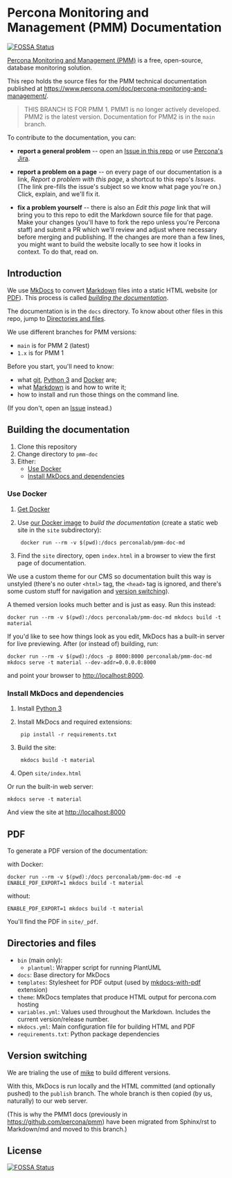 # Percona Monitoring and Management (PMM) Documentation
[![FOSSA Status](https://app.fossa.com/api/projects/git%2Bgithub.com%2Fpercona%2Fpmm-doc.svg?type=shield)](https://app.fossa.com/projects/git%2Bgithub.com%2Fpercona%2Fpmm-doc?ref=badge_shield)

[Percona Monitoring and Management (PMM)](https://www.percona.com/software/database-tools/percona-monitoring-and-management) is a free, open-source, database monitoring solution.

This repo holds the source files for the PMM technical documentation published at <https://www.percona.com/doc/percona-monitoring-and-management/>.

> THIS BRANCH IS FOR PMM 1.
> PMM1 is no longer actively developed.
> PMM2 is the latest version. Documentation for PMM2 is in the `main` branch.

To contribute to the documentation, you can:

- **report a general problem** -- open an [Issue in this repo](https://github.com/percona/pmm-doc/issues/new?title=PMM%20doc%20issue&body=Please%20describe%20the%20issue%20here) or use [Percona's Jira](https://jira.percona.com/browse/PMM).

- **report a problem on a page** -- on every page of our documentation is a link, *Report a problem with this page*, a shortcut to this repo's *Issues*. (The link pre-fills the issue's subject so we know what page you're on.) Click, explain, and we'll fix it.

- **fix a problem yourself** -- there is also an *Edit this page* link that will bring you to this repo to edit the Markdown source file for that page. Make your changes (you'll have to fork the repo unless you're Percona staff) and submit a PR which we'll review and adjust where necessary before merging and publishing. If the changes are more than a few lines, you might want to build the website locally to see how it looks in context. To do that, read on.

## Introduction

We use [MkDocs](https://www.mkdocs.org/) to convert [Markdown](https://daringfireball.net/projects/markdown/) files into a static HTML website (or [PDF](#pdf)). This process is called [*building the documentation*](#building-the-documentation).

The documentation is in the `docs` directory. To know about other files in this repo, jump to [Directories and files](#directories-and-files).

We use different branches for PMM versions:

- `main` is for PMM 2 (latest)
- `1.x` is for PMM 1

Before you start, you'll need to know:

- what [git](https://git-scm.com), [Python 3](https://www.python.org/downloads/) and [Docker](https://docs.docker.com/get-docker/) are;
- what [Markdown](https://daringfireball.net/projects/markdown/) is and how to write it;
- how to install and run those things on the command line.

(If you don't, open an [Issue](https://github.com/percona/pmm-doc/issues/new?title=PMM%20doc%20issue&body=Please%20describe%20the%20issue%20here) instead.)

## Building the documentation

1. Clone this repository
2. Change directory to `pmm-doc`
3. Either:
	- [Use Docker](#use-docker)
	- [Install MkDocs and dependencies](#install-mkdocs-and-dependencies)

### Use Docker

1. [Get Docker](https://docs.docker.com/get-docker/)

2. Use [our Docker image](https://hub.docker.com/repository/docker/perconalab/pmm-doc-md) to *build the documentation* (create a static web site in the `site` subdirectory):

		docker run --rm -v $(pwd):/docs perconalab/pmm-doc-md

3. Find the `site` directory, open `index.html` in a browser to view the first page of documentation.

We use a custom theme for our CMS so documentation built this way is unstyled (there's no outer `<html>` tag, the `<head>` tag is ignored, and there's some custom stuff for navigation and [version switching](#version-switching)).

A themed version looks much better and is just as easy. Run this instead:

	docker run --rm -v $(pwd):/docs perconalab/pmm-doc-md mkdocs build -t material

If you'd like to see how things look as you edit, MkDocs has a built-in server for live previewing. After (or instead of) building, run:

	docker run --rm -v $(pwd):/docs -p 8000:8000 perconalab/pmm-doc-md mkdocs serve -t material --dev-addr=0.0.0.0:8000

and point your browser to [http://localhost:8000](http://localhost:8000).

### Install MkDocs and dependencies

1. Install [Python 3](https://www.python.org/downloads/)

2. Install MkDocs and required extensions:

        pip install -r requirements.txt

3. Build the site:

		mkdocs build -t material

4. Open `site/index.html`

Or run the built-in web server:

    mkdocs serve -t material

And view the site at <http://localhost:8000>

## PDF

To generate a PDF version of the documentation:

with Docker:

	docker run --rm -v $(pwd):/docs perconalab/pmm-doc-md -e ENABLE_PDF_EXPORT=1 mkdocs build -t material

without:

	ENABLE_PDF_EXPORT=1 mkdocs build -t material

You'll find the PDF in `site/_pdf`.

## Directories and files

- `bin` (main only):
    - `plantuml`: Wrapper script for running PlantUML
- `docs`: Base directory for MkDocs
- `templates`: Stylesheet for PDF output (used by [mkdocs-with-pdf](https://github.com/orzih/mkdocs-with-pdf) extension)
- `theme`: MkDocs templates that produce HTML output for percona.com hosting
- `variables.yml`: Values used throughout the Markdown. Includes the current version/release number.
- `mkdocs.yml`: Main configuration file for building HTML and PDF
- `requirements.txt`: Python package dependencies

## Version switching

We are trialing the use of [mike](https://github.com/jimporter/mike) to build different versions.

With this, MkDocs is run locally and the HTML committed (and optionally pushed) to the `publish` branch. The whole branch is then copied (by us, naturally) to our web server.

(This is why the PMM1 docs (previously in <https://github.com/percona/pmm>) have been migrated from Sphinx/rst to Markdown/md and moved to this branch.)

## License
[![FOSSA Status](https://app.fossa.com/api/projects/git%2Bgithub.com%2Fpercona%2Fpmm-doc.svg?type=large)](https://app.fossa.com/projects/git%2Bgithub.com%2Fpercona%2Fpmm-doc?ref=badge_large)
